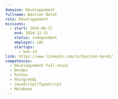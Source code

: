 ```yaml
---
domaine: Développement
fullname: Bastien Baret
role: Développement
missions:
  - start: 2024-06-17
    end: 2024-12-31
    status: independent
    employer: LBC
    startups:
      - bat-id
link: https://www.linkedin.com/in/bastien-baret/
competences:
  - Développement Full-stack
  - DevOps
  - Python
  - PostgreSQL
  - JavaScript/TypeScript
  - Metabase
---
```

